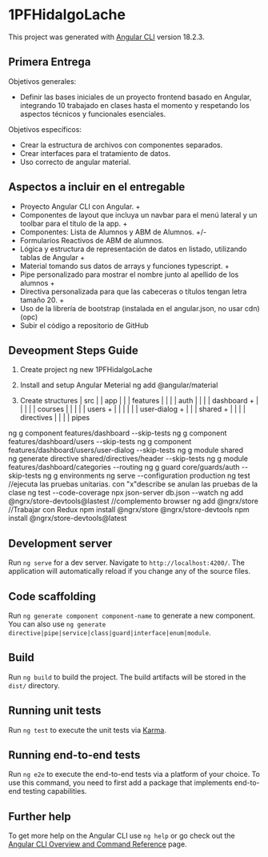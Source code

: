 # 1PFHidalgoLache

This project was generated with [Angular CLI](https://github.com/angular/angular-cli) version 18.2.3.

## Primera Entrega

Objetivos generales:
- Definir las bases iniciales de un proyecto frontend basado en Angular, integrando 10 trabajado en clases hasta el momento y respetando los aspectos técnicos y funcionales esenciales.

Objetivos específicos:
- Crear la estructura de archivos con componentes separados.
- Crear interfaces para el tratamiento de datos.
- Uso correcto de angular material.

## Aspectos a incluir en el entregable 

- Proyecto Angular CLI con Angular. +
- Componentes de layout que incluya un navbar para el menú lateral y un toolbar para el título de la app. +
- Componentes: Lista de Alumnos y ABM de Alumnos. +/-
- Formularios Reactivos de ABM de alumnos.
- Lógica y estructura de representación de datos en listado, utilizando tablas de Angular +
- Material tomando sus datos de arrays y funciones typescript. +
- Pipe personalizado para mostrar el nombre junto al apellido de los alumnos +
- Directiva personalizada para que las cabeceras o títulos tengan letra tamaño 20. +
- Uso de la librería de bootstrap (instalada en el angular.json, no usar cdn) (opc)
- Subir el código a repositorio de GitHub

## Deveopment Steps Guide
1. Create project
ng new 1PFHidalgoLache 

2. Install  and setup Angular Meterial
ng add @angular/material


3. Create structures
| src
| | app
| | | features
| | | | auth
| | | | dashboard +
| | | | | courses
| | | | | users +
| | | | | | user-dialog +
| | | shared +
| | | | directives
| | | | pipes

ng g component features/dashboard --skip-tests
ng g component features/dashboard/users --skip-tests
ng g component features/dashboard/users/user-dialog --skip-tests
ng g module shared  
ng generate directive shared/directives/header --skip-tests
ng g module features/dashboard/categories --routing
ng g guard core/guards/auth --skip-tests
ng g environments
ng serve --configuration production
ng test //ejecuta las pruebas unitarias. con "x"describe se anulan las pruebas de la clase
ng test --code-coverage
npx json-server db.json --watch
ng add @ngrx/store-devtools@lastest //complemento browser
ng add @ngrx/store //Trabajar con Redux
npm install @ngrx/store @ngrx/store-devtools
npm install @ngrx/store-devtools@latest

## Development server

Run `ng serve` for a dev server. Navigate to `http://localhost:4200/`. The application will automatically reload if you change any of the source files.

## Code scaffolding

Run `ng generate component component-name` to generate a new component. You can also use `ng generate directive|pipe|service|class|guard|interface|enum|module`.

## Build

Run `ng build` to build the project. The build artifacts will be stored in the `dist/` directory.

## Running unit tests

Run `ng test` to execute the unit tests via [Karma](https://karma-runner.github.io).

## Running end-to-end tests

Run `ng e2e` to execute the end-to-end tests via a platform of your choice. To use this command, you need to first add a package that implements end-to-end testing capabilities.

## Further help

To get more help on the Angular CLI use `ng help` or go check out the [Angular CLI Overview and Command Reference](https://angular.dev/tools/cli) page.
